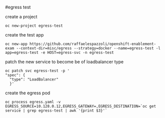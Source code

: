 #egress test

create a project
```
oc new-project egress-test
```
create the test app
```
oc new-app https://github.com/raffaelespazzoli/openshift-enablement-exam --context-dir=misc/egress --strategy=docker --name=egress-test -l app=egress-test -e HOST=egress-svc -n egress-test
```
patch the new service to become be of loadbalancer type
```
oc patch svc egress-test -p '
"spec": {
  "type": "LoadBalancer"
  }'
```
create the egress pod
```
oc process egress.yaml -v EGRESS_SOURCE=10.128.0.12,EGRESS_GATEWAY=,EGRESS_DESTINATION=`oc get service | grep egress-test | awk '{print $3}'`
```


